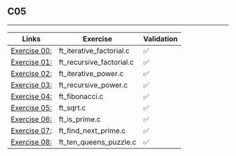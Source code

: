 ## C05
---------------------

Links | Exercise | Validation
------|----------|------------
[Exercise 00:](/C05/ex00/) | ft_iterative_factorial.c | ✅
[Exercise 01:](/C05/ex01/) | ft_recursive_factorial.c | ✅
[Exercise 02:](/C05/ex02/) | ft_iterative_power.c | ✅
[Exercise 03:](/C05/ex03/) | ft_recursive_power.c | ✅
[Exercise 04:](/C05/ex04/) | ft_fibonacci.c | ✅
[Exercise 05:](/C05/ex05/) | ft_sqrt.c | ✅
[Exercise 06:](/C05/ex06/) | ft_is_prime.c | ✅
[Exercise 07:](/C05/ex07/) | ft_find_next_prime.c | ✅
[Exercise 08:](/C05/ex08/) | ft_ten_queens_puzzle.c | ✅